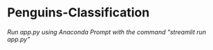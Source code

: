# Penguins-Classification


###### Run app.py using Anaconda Prompt with the command "streamlit run app.py"

